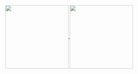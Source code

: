 <a href="https://github.com/anuraghazra/github-readme-stats#github-readme-stats" target="_blank">
  <img height=200 align="center" src="https://github-readme-stats.vercel.app/api?username=SniffBakaSniff&show_icons=true&theme=tokyonight"/>
  <img height=200 align="center" src="https://github-readme-stats.vercel.app/api/top-langs?username=SniffBakaSniff&show_icons=true&theme=tokyonight&layout=donut&langs_count=5&card_width=320" />
</a>
